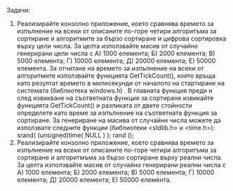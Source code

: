 Задачи:

1. Реализирайте конзолно приложение, което сравнява времето за изпълнение на всеки от описаните по-горе четири алгоритъма за сортиране и алгоритмите за бързо сортиране и цифрова сортировка върху цели числа. За целта използвайте масив от случайно генерирани цели числа с
А) 1000 елемента;
Б) 2000 елемента;
В) 5000 елемента;
Г) 10000 елемента;
Д) 20000 елемента;
Е) 50000 елемента.
За отчитане на времето за изпълнение на всеки от алгоритмите използвайте функцията GetTickCount(), която връща като резултат времето в милисекунди от началото на стартиране на системата (библиотека windows.h) .
В главната функция преди и след извикване на съответната функция за сортиране извикайте функцията GetTickCount() и разликата от двете стойности определете като време за изпълнение на съответната функция за сортиране.
За генериране на масива от случайни числа можете да използвате следните функции (библиотеки <stdlib.h> и <time.h>):
srand( (unsigned)time( NULL ) );
rand ();
2. Реализирайте конзолно приложение, което сравнява времето за изпълнение на всеки от описаните по-горе четири алгоритъма за сортиране и алгоритмъма за бързо сортиране върху реални числа. За целта използвайте масив от случайно генерирани реални числа с
А) 1000 елемента;
Б) 2000 елемента;
В) 5000 елемента;
Г) 10000 елемента;
Д) 20000 елемента;
Е) 50000 елемента.

